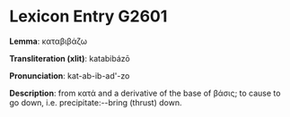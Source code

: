 # Lexicon Entry G2601

**Lemma**: καταβιβάζω

**Transliteration (xlit)**: katabibázō

**Pronunciation**: kat-ab-ib-ad'-zo

**Description**:
from κατά and a derivative of the base of βάσις; to cause to go down, i.e. precipitate:--bring (thrust) down.
